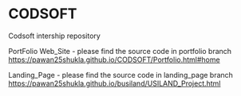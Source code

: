 # CODSOFT
Codsoft intership repository 

PortFolio Web_Site - please find the source code in portfolio branch
https://pawan25shukla.github.io/CODSOFT/Portfolio.html#home

Landing_Page - please find the source code in landing_page branch
 https://pawan25shukla.github.io/busiland/USILAND_Project.html


